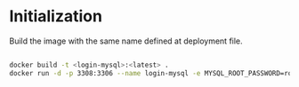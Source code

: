 # Initialization

Build the image with the same name defined at deployment file.

```bash

docker build -t <login-mysql>:<latest> .
docker run -d -p 3308:3306 --name login-mysql -e MYSQL_ROOT_PASSWORD=root login-mysql:0.1

```